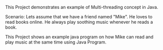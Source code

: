 This Project demonstrates an example of Multi-threading concept in Java.

Scenario: 
	Lets assume that we have a friend named "Mike". He loves to read books online.
	He always play soothing music whenever he reads a book. 
	
This Project shows an example java program on how Mike can read and play music at the same time using Java Program.  